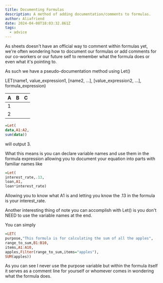```yaml
---
title: Documenting Formulas
description: A method of adding documentation/comments to formulas.
author: Aliafriend
date: 2024-04-08T18:03:32.861Z
tags:
  - advice
---
```

As sheets doesn't have an official way to comment within formulas yet, we're often wondering how to document our formulas or add comments for our co-workers or our future self to remember what the formula does or even what it's pointing to.

As such we have a pseudo-documentation method using Let()

LET(name1, value_expression1, [name2, …], [value_expression2, …], formula_expression)


| A                | B             | C         |
| ---------------- | ------------- | --------- |
| 1 ||||
| 2 ||||


```haskell
=Let(
data,A1:A2,
sum(data))
```
will output 3.

What this means is you can declare variable names and use them in the formula expression allowing you to document your equation into parts with familiar names like
```haskell
=Let(
interest_rate,.13,
loan,A1,
loan*interest_rate)
```
Allowing you to know what A1 is and letting you know the .13 in the formula is your interest_rate.

Another interesting thing of note you can accomplish with Let() is you don't NEED to use the variable names at the end.

You can simply
```haskell
=LET(
purpose,"This formula is for calculating the sum of all the apples",
range_to_sum,B1:B10,
items,A1:A10,
apples,Filter(range_to_sum,items="apples"),
SUM(apples))
```

As you can see I never use the purpose variable but within the formula itself it serves as a comment line for yourself or whomever comes in wondering what the formula does.
